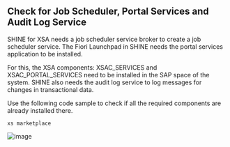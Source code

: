 ## Check for Job Scheduler, Portal Services and Audit Log Service
SHINE for XSA needs a job scheduler service broker to create a job scheduler service. The Fiori Launchpad in SHINE needs the portal services application to be installed. 

For this, the XSA components: XSAC_SERVICES and XSAC_PORTAL_SERVICES need to be installed in the SAP space of the system. SHINE also needs the audit log service to log messages for changes in transactional data. 

Use the following code sample to check if all the required components are already installed there.
```
xs marketplace 
```
![image](https://user-images.githubusercontent.com/43438237/123824861-aebf5680-d8fe-11eb-980f-3beabcc477b5.png)
